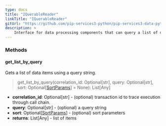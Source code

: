 ```yaml
---
type: docs
title: "IQuerableReader"
linkTitle: "IQuerableReader"
gitUrl: "https://github.com/pip-services3-python/pip-services3-data-python"
description: >
    Interface for data processing components that can query a list of data items.
---
```



### Methods

#### get_list_by_query
Gets a list of data items using a query string.

> get_list_by_query(correlation_id: Optional[str], query: Optional[str], sort: Optional[[SortParams](../../../commons/data/sort_params)] = None): List[Any]

- **correlation_id**: Optional[str] - (optional) transaction id to trace execution through call chain.
- **query**: Optional[str] - (optional) a query string
- **sort**: Optional[[SortParams](../../../commons/data/sort_params)] - (optional) sort parameters
- **returns**: List[Any] - list of items
